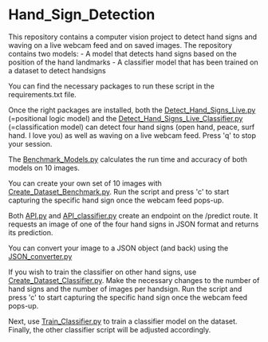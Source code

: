 # Hand_Sign_Detection

This repository contains a computer vision project to detect hand signs and waving on a live webcam feed and on saved images. 
The repository contains two models:
    - A model that detects hand signs based on the position of the hand landmarks
    - A classifier model that has been trained on a dataset to detect handsigns

You can find the necessary packages to run these script in the requirements.txt file. 

Once the right packages are installed, both the [Detect_Hand_Signs_Live.py](Detect_Hand_Signs_Live.py) (=positional logic model) 
and the [Detect_Hand_Signs_Live_Classifier.py](Detect_Hand_Signs_Live_Classifier.py) (=classification model) can detect four hand signs (open hand, peace, surf hand. I love you) as well as waving on a live webcam feed. Press 'q' to stop your session. 

The [Benchmark_Models.py](Benchmark_Models.py) calculates the run time and accuracy of both models on 10 images.

You can create your own set of 10 images with [Create_Dataset_Benchmark.py](Create_Dataset_Benchmark.py). 
Run the script and press 'c' to start capturing the specific hand sign once the webcam feed pops-up. 

Both [API.py](API.py) and [API_classifier.py](API_classifier.py) create an endpoint on the /predict route.
It requests an image of one of the four hand signs in JSON format and returns its prediction.

You can convert your image to a JSON object (and back) using the [JSON_converter.py](JSON_converter.py)

If you wish to train the classifier on other hand signs, use [Create_Dataset_Classifier.py](Create_Dataset_Classifier.py).
Make the necessary changes to the number of hand signs and the number of images per handsign.
Run the script and press 'c' to start capturing the specific hand sign once the webcam feed pops-up.

Next, use [Train_Classifier.py](Train_Classifier.py) to train a classifier model on the dataset. 
Finally, the other classifier script will be adjusted accordingly. 

